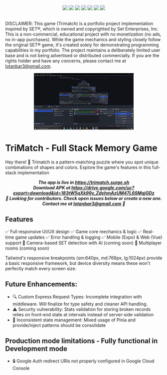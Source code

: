 <div align="center">
  <img src="https://img.shields.io/badge/TypeScript-007ACC?style=for-the-badge&logo=typescript&logoColor=white" height="30" />
  <img src="https://img.shields.io/badge/Vue.js-35495E?style=for-the-badge&logo=vue.js&logoColor=4FC08D" height="30" />
  <img src="https://img.shields.io/badge/Expo-000020?style=for-the-badge&logo=expo&logoColor=white" height="30" />
  <img src="https://img.shields.io/badge/Redis-DC382D?style=for-the-badge&logo=redis&logoColor=white" height="30" />
  <img src="https://img.shields.io/badge/MongoDB-47A248?style=for-the-badge&logo=mongodb&logoColor=white" height="30" />
  <img src="https://img.shields.io/badge/Passport-34E27A?style=for-the-badge&logo=passport&logoColor=white" height="30" />
  <img src="https://img.shields.io/badge/Socket.io-010101?style=for-the-badge&logo=socket.io&logoColor=white" height="30" />
</div>
<br />

DISCLAIMER:
This game (Trimatch) is a portfolio project implementation inspired by SET®, which is owned and copyrighted by Set Enterprises, Inc. This is a non-commercial, educational project with no monetization (no ads, no in-app purchases). While the game mechanics and styling closely follow the original SET® game, it's created solely for demonstrating programming capabilities in my portfolio. The project maintains a deliberately limited user base and is not being advertised or distributed commercially.
If you are the rights holder and have any concerns, please contact me at lotanbar3@gmail.com.

<div align="center">
  <img src="./assets/output.gif" alt="Description of GIF" />
</div>


# TriMatch - Full Stack Memory Game
Hey there! 👋 Trimatch is a pattern-matching puzzle where you spot unique combinations of shapes and colors. Explore the game's features in this full-stack implementation

***<div align="center">The app is live in https://trimatch.surge.sh</div>***
***<div align="center">Download APK at https://drive.google.com/uc?export=download&id=183tW5qXk99v_ZdehmAzUM47L6SMqjGDz</div>***
***<div align="center">🔨 Looking for contributors. Check open issues below or create a new one. Contact me at lotanbar3@gmail.com 🔨</div>***


## Features
✅ Full responsive UI/UX design
✅ Game core mechanics & logic
✅ Real-time game updates
✅ Error handling & logging
✅ Mobile (Expo) & Web (Vue) support
🚧 Camera-based SET detection with AI (coming soon)
🚧 Multiplayer rooms (coming soon)

Tailwind's responsive breakpoints (sm:640px, md:768px, lg:1024px) provide a basic responsive framework, but device diversity means these won't perfectly match every screen size.

## Future Enhancements:
  - 🔍 Custom Express Request Types: Incomplete integration with middleware. Will finalize for type safety and cleaner API handling.
  - ⚠️ Security vulnerability: Stats validation for storing broken records relies on front-end state at intervals instead of server-side validation
  - 🔧 Inconsistent state management: Mixed usage of Pinia and provide/inject patterns should be consolidate

## Production mode limitations -  Fully functional in Development mode
  - 🔒 Google Auth redirect URIs not properly configured in Google Cloud Console










